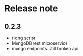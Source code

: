 # Release note

## 0.2.3
* fixing script
* MongoDB rest microservice
* mongo endpoints. still broken api
